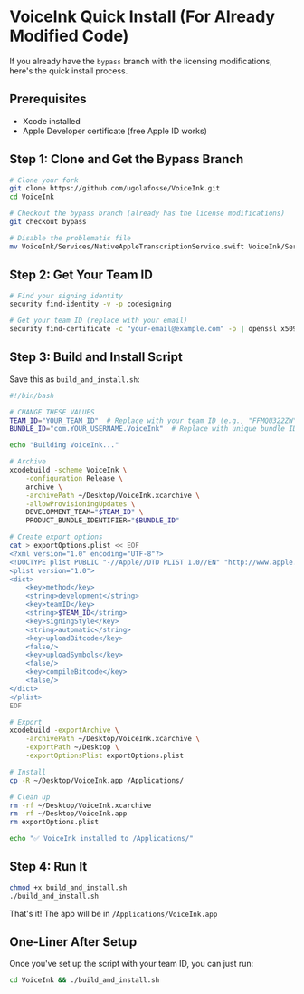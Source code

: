 # VoiceInk Quick Install (For Already Modified Code)

If you already have the `bypass` branch with the licensing modifications, here's the quick install process.

## Prerequisites
- Xcode installed
- Apple Developer certificate (free Apple ID works)

## Step 1: Clone and Get the Bypass Branch

```bash
# Clone your fork
git clone https://github.com/ugolafosse/VoiceInk.git
cd VoiceInk

# Checkout the bypass branch (already has the license modifications)
git checkout bypass

# Disable the problematic file
mv VoiceInk/Services/NativeAppleTranscriptionService.swift VoiceInk/Services/NativeAppleTranscriptionService.swift.disabled
```

## Step 2: Get Your Team ID

```bash
# Find your signing identity
security find-identity -v -p codesigning

# Get your team ID (replace with your email)
security find-certificate -c "your-email@example.com" -p | openssl x509 -noout -text | grep "Subject:" | grep -oE 'OU=[^,]+' | cut -d= -f2
```

## Step 3: Build and Install Script

Save this as `build_and_install.sh`:

```bash
#!/bin/bash

# CHANGE THESE VALUES
TEAM_ID="YOUR_TEAM_ID"  # Replace with your team ID (e.g., "FFMQU322ZW")
BUNDLE_ID="com.YOUR_USERNAME.VoiceInk"  # Replace with unique bundle ID

echo "Building VoiceInk..."

# Archive
xcodebuild -scheme VoiceInk \
    -configuration Release \
    archive \
    -archivePath ~/Desktop/VoiceInk.xcarchive \
    -allowProvisioningUpdates \
    DEVELOPMENT_TEAM="$TEAM_ID" \
    PRODUCT_BUNDLE_IDENTIFIER="$BUNDLE_ID"

# Create export options
cat > exportOptions.plist << EOF
<?xml version="1.0" encoding="UTF-8"?>
<!DOCTYPE plist PUBLIC "-//Apple//DTD PLIST 1.0//EN" "http://www.apple.com/DTDs/PropertyList-1.0.dtd">
<plist version="1.0">
<dict>
    <key>method</key>
    <string>development</string>
    <key>teamID</key>
    <string>$TEAM_ID</string>
    <key>signingStyle</key>
    <string>automatic</string>
    <key>uploadBitcode</key>
    <false/>
    <key>uploadSymbols</key>
    <false/>
    <key>compileBitcode</key>
    <false/>
</dict>
</plist>
EOF

# Export
xcodebuild -exportArchive \
    -archivePath ~/Desktop/VoiceInk.xcarchive \
    -exportPath ~/Desktop \
    -exportOptionsPlist exportOptions.plist

# Install
cp -R ~/Desktop/VoiceInk.app /Applications/

# Clean up
rm -rf ~/Desktop/VoiceInk.xcarchive
rm -rf ~/Desktop/VoiceInk.app
rm exportOptions.plist

echo "✅ VoiceInk installed to /Applications/"
```

## Step 4: Run It

```bash
chmod +x build_and_install.sh
./build_and_install.sh
```

That's it! The app will be in `/Applications/VoiceInk.app`

## One-Liner After Setup

Once you've set up the script with your team ID, you can just run:

```bash
cd VoiceInk && ./build_and_install.sh
```